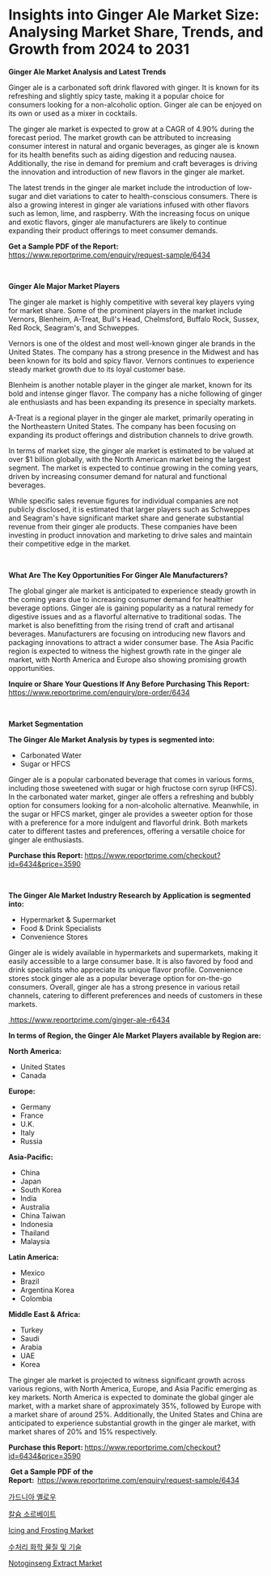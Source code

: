 <p><h1>Insights into Ginger Ale Market Size: Analysing Market Share, Trends, and Growth from 2024 to 2031</h1></p><p><strong>Ginger Ale Market Analysis and Latest Trends</strong></p>
<p><p>Ginger ale is a carbonated soft drink flavored with ginger. It is known for its refreshing and slightly spicy taste, making it a popular choice for consumers looking for a non-alcoholic option. Ginger ale can be enjoyed on its own or used as a mixer in cocktails.</p><p>The ginger ale market is expected to grow at a CAGR of 4.90% during the forecast period. The market growth can be attributed to increasing consumer interest in natural and organic beverages, as ginger ale is known for its health benefits such as aiding digestion and reducing nausea. Additionally, the rise in demand for premium and craft beverages is driving the innovation and introduction of new flavors in the ginger ale market.</p><p>The latest trends in the ginger ale market include the introduction of low-sugar and diet variations to cater to health-conscious consumers. There is also a growing interest in ginger ale variations infused with other flavors such as lemon, lime, and raspberry. With the increasing focus on unique and exotic flavors, ginger ale manufacturers are likely to continue expanding their product offerings to meet consumer demands.</p></p>
<p><strong>Get a Sample PDF of the Report:&nbsp;</strong> <a href="https://www.reportprime.com/enquiry/request-sample/6434">https://www.reportprime.com/enquiry/request-sample/6434</a></p>
<p>&nbsp;</p>
<p><strong>Ginger Ale Major Market Players</strong></p>
<p><p>The ginger ale market is highly competitive with several key players vying for market share. Some of the prominent players in the market include Vernors, Blenheim, A-Treat, Bull's Head, Chelmsford, Buffalo Rock, Sussex, Red Rock, Seagram's, and Schweppes.</p><p>Vernors is one of the oldest and most well-known ginger ale brands in the United States. The company has a strong presence in the Midwest and has been known for its bold and spicy flavor. Vernors continues to experience steady market growth due to its loyal customer base.</p><p>Blenheim is another notable player in the ginger ale market, known for its bold and intense ginger flavor. The company has a niche following of ginger ale enthusiasts and has been expanding its presence in specialty markets.</p><p>A-Treat is a regional player in the ginger ale market, primarily operating in the Northeastern United States. The company has been focusing on expanding its product offerings and distribution channels to drive growth.</p><p>In terms of market size, the ginger ale market is estimated to be valued at over $1 billion globally, with the North American market being the largest segment. The market is expected to continue growing in the coming years, driven by increasing consumer demand for natural and functional beverages.</p><p>While specific sales revenue figures for individual companies are not publicly disclosed, it is estimated that larger players such as Schweppes and Seagram's have significant market share and generate substantial revenue from their ginger ale products. These companies have been investing in product innovation and marketing to drive sales and maintain their competitive edge in the market.</p></p>
<p>&nbsp;</p>
<p><strong>What Are The Key Opportunities For Ginger Ale Manufacturers?</strong></p>
<p><p>The global ginger ale market is anticipated to experience steady growth in the coming years due to increasing consumer demand for healthier beverage options. Ginger ale is gaining popularity as a natural remedy for digestive issues and as a flavorful alternative to traditional sodas. The market is also benefitting from the rising trend of craft and artisanal beverages. Manufacturers are focusing on introducing new flavors and packaging innovations to attract a wider consumer base. The Asia Pacific region is expected to witness the highest growth rate in the ginger ale market, with North America and Europe also showing promising growth opportunities.</p></p>
<p><strong>Inquire or Share Your Questions If Any Before Purchasing This Report:</strong> <a href="https://www.reportprime.com/enquiry/pre-order/6434">https://www.reportprime.com/enquiry/pre-order/6434</a></p>
<p>&nbsp;</p>
<p><strong>Market Segmentation</strong></p>
<p><strong>The Ginger Ale Market Analysis by types is segmented into:</strong></p>
<p><ul><li>Carbonated Water</li><li>Sugar or HFCS</li></ul></p>
<p><p>Ginger ale is a popular carbonated beverage that comes in various forms, including those sweetened with sugar or high fructose corn syrup (HFCS). In the carbonated water market, ginger ale offers a refreshing and bubbly option for consumers looking for a non-alcoholic alternative. Meanwhile, in the sugar or HFCS market, ginger ale provides a sweeter option for those with a preference for a more indulgent and flavorful drink. Both markets cater to different tastes and preferences, offering a versatile choice for ginger ale enthusiasts.</p></p>
<p><strong>Purchase this Report:&nbsp;</strong><a href="https://www.reportprime.com/checkout?id=6434&price=3590">https://www.reportprime.com/checkout?id=6434&price=3590</a></p>
<p>&nbsp;</p>
<p><strong>The Ginger Ale Market Industry Research by Application is segmented into:</strong></p>
<p><ul><li>Hypermarket & Supermarket</li><li>Food & Drink Specialists</li><li>Convenience Stores</li></ul></p>
<p><p>Ginger ale is widely available in hypermarkets and supermarkets, making it easily accessible to a large consumer base. It is also favored by food and drink specialists who appreciate its unique flavor profile. Convenience stores stock ginger ale as a popular beverage option for on-the-go consumers. Overall, ginger ale has a strong presence in various retail channels, catering to different preferences and needs of customers in these markets.</p></p>
<p><a href="https://www.reportprime.com/ginger-ale-r6434">&nbsp;https://www.reportprime.com/ginger-ale-r6434</a></p>
<p><strong>In terms of Region, the Ginger Ale Market Players available by Region are:</strong></p>
<p>
    <p> <strong> North America: </strong>
        <ul>
            <li>United States</li>
            <li>Canada</li>
        </ul>
        </p> 
    <p> <strong> Europe: </strong>
        <ul>
            <li>Germany</li>
            <li>France</li>
            <li>U.K.</li>
            <li>Italy</li>
            <li>Russia</li>
        </ul>
        </p> 
    <p> <strong> Asia-Pacific: </strong>
        <ul>
            <li>China</li>
            <li>Japan</li>
            <li>South Korea</li>
            <li>India</li>
            <li>Australia</li>
            <li>China Taiwan</li>
            <li>Indonesia</li>
            <li>Thailand</li>
            <li>Malaysia</li>
        </ul>
        </p> 
    <p> <strong> Latin America: </strong>
        <ul>
            <li>Mexico</li>
            <li>Brazil</li>
            <li>Argentina Korea</li>
            <li>Colombia</li>
        </ul>
        </p> 
    <p> <strong> Middle East & Africa: </strong>
        <ul>
            <li>Turkey</li>
            <li>Saudi</li>
            <li>Arabia</li>
            <li>UAE</li>
            <li>Korea</li>
        </ul>
    </p>
    </p>
<p><p>The ginger ale market is projected to witness significant growth across various regions, with North America, Europe, and Asia Pacific emerging as key markets. North America is expected to dominate the global ginger ale market, with a market share of approximately 35%, followed by Europe with a market share of around 25%. Additionally, the United States and China are anticipated to experience substantial growth in the ginger ale market, with market shares of 20% and 15% respectively.</p></p>
<p><strong>Purchase this Report: </strong><a href="https://www.reportprime.com/checkout?id=6434&price=3590">https://www.reportprime.com/checkout?id=6434&price=3590</a></p>
<p>&nbsp;<strong>Get a Sample PDF of the Report:&nbsp;&nbsp;</strong><a href="https://www.reportprime.com/enquiry/request-sample/6434">https://www.reportprime.com/enquiry/request-sample/6434</a></p>
<p><strong></strong></p>
<p><p><a href="https://github.com/fredrickeglers/Market-Research-Report-List-1/blob/main/373619917690.md">가드니아 옐로우</a></p><p><a href="https://github.com/bunxhcci35271755/Market-Research-Report-List-1/blob/main/207561817689.md">칼슘 소르베이트</a></p><p><a href="https://github.com/Chiragrp22/Market-Research-Report-List-4/blob/main/icing-and-frosting-market.md">Icing and Frosting Market</a></p><p><a href="https://medium.com/@joespinka88967/%EC%88%98%EC%B2%98%EB%A6%AC-%ED%99%94%ED%95%99%EB%AC%BC%EC%A7%88-%EB%B0%8F-%EA%B8%B0%EC%88%A0-%EC%8B%9C%EC%9E%A5%EC%9D%80-%EC%8B%9C%EC%9E%A5-%EC%A0%90%EC%9C%A0%EC%9C%A8-%EC%8B%9C%EC%9E%A5-%ED%8A%B8%EB%A0%8C%EB%93%9C-%EB%B0%8F-%EC%8B%9C%EC%9E%A5-%EC%84%B1%EC%9E%A5%EC%97%90-%EB%8C%80%ED%95%9C-%EC%A0%95%EB%B3%B4%EB%A5%BC-%EC%A0%9C%EA%B3%B5%ED%95%A9%EB%8B%88%EB%8B%A4-961bfe19eeff">수처리 화학 물질 및 기술</a></p><p><a href="https://summer-dogwood-3e9.notion.site/Notoginseng-Extract-Market-Analysis-and-Market-Size-Global-Industry-Overview-Market-Segmentation-a-dff38b2228c54ed78068df6b24da9fef">Notoginseng Extract Market</a></p></p>